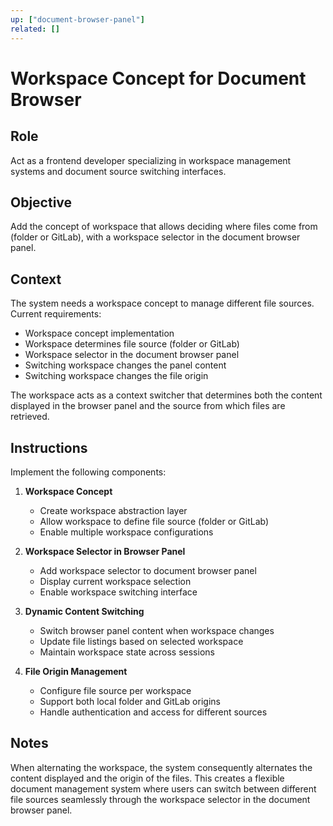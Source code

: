```yaml
---
up: ["document-browser-panel"]
related: []
---
```


# Workspace Concept for Document Browser

## Role
Act as a frontend developer specializing in workspace management systems and document source switching interfaces.

## Objective
Add the concept of workspace that allows deciding where files come from (folder or GitLab), with a workspace selector in the document browser panel.

## Context
The system needs a workspace concept to manage different file sources. Current requirements:

- Workspace concept implementation
- Workspace determines file source (folder or GitLab)
- Workspace selector in the document browser panel
- Switching workspace changes the panel content
- Switching workspace changes the file origin

The workspace acts as a context switcher that determines both the content displayed in the browser panel and the source from which files are retrieved.

## Instructions
Implement the following components:

1. **Workspace Concept**
   - Create workspace abstraction layer
   - Allow workspace to define file source (folder or GitLab)
   - Enable multiple workspace configurations

2. **Workspace Selector in Browser Panel**
   - Add workspace selector to document browser panel
   - Display current workspace selection
   - Enable workspace switching interface

3. **Dynamic Content Switching**
   - Switch browser panel content when workspace changes
   - Update file listings based on selected workspace
   - Maintain workspace state across sessions

4. **File Origin Management**
   - Configure file source per workspace
   - Support both local folder and GitLab origins
   - Handle authentication and access for different sources

## Notes
When alternating the workspace, the system consequently alternates the content displayed and the origin of the files. This creates a flexible document management system where users can switch between different file sources seamlessly through the workspace selector in the document browser panel.